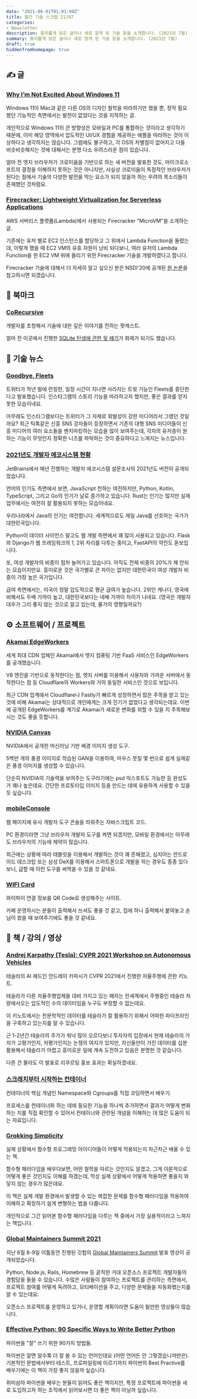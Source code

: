 ```yaml
---
date: "2021-08-01T01:01:00Z"
title: 월간 기술 스크랩 21/07
categories:
- Newsletter
description: 흥미롭게 읽은 글이나 새로 알게 된 기술 등을 소개합니다. (2021년 7월)
summary: 흥미롭게 읽은 글이나 새로 알게 된 기술 등을 소개합니다. (2021년 7월)
draft: true
hiddenfromhomepage: true
---
```


## ✍️ 글

### [Why I’m Not Excited About Windows 11](https://medium.com/pcmag-access/why-im-not-excited-about-windows-11-590199b2c0ca)

Windows 11이 Mac과 같은 다른 OS의 디자인 철학을 따라하기만 했을 뿐,
정작 필요했던 기능적인 측면에서는 발전이 없었다는 것을 지적하는 글.

개인적으로 Windows 11의 큰 방향성은 모바일과 PC를 통합하는 것이라고 생각하기 때문에,
이미 해당 영역에서 압도적인 UI/UX 경험을 제공하는 애플을 따라하는 것이 이상하다고 생각하지는 않습니다.
그럼에도 불구하고, 각 OS의 차별점이 없어지고 다들 비슷비슷해지는 것에 대해서는 분명 다소 우려스러운 점이 있습니다.

얼마 전 엣지 브라우저가 크로미움을 기반으로 하는 새 버전을 발표한 것도,
마이크로소프트의 결정을 이해하지 못하는 것은 아니지만,
사실상 크로미움이 독점적인 브라우저가 된다는 점에서 기술의 다양한 발전을 막는 요소가 되지 않을까 하는
우려의 목소리들이 존재했던 것처럼요.

### [Firecracker: Lightweight Virtualization for Serverless Applications](https://www.micahlerner.com/2021/06/17/firecracker-lightweight-virtualization-for-serverless-applications.html)

AWS 서버리스 플랫폼(Lambda)에서 사용되는 Firecracker "MicroVM"을 소개하는 글.

기존에는 유저 별로 EC2 인스턴스를 할당하고 그 위에서 Lambda Function을 돌렸는데,
이렇게 했을 때 EC2 VM의 유휴 자원이 낭비 되다보니, 여러 유저의 Lambda Function을 한 EC2 VM 위에 올리기 위한
Firecracker 기술을 개발하였다고 합니다.

Firecracker 기술에 대해서 더 자세히 알고 싶으신 분은 NSDI'20에 공개된 [원 논문](https://www.usenix.org/conference/nsdi20/presentation/agache)을 참고하시면 되겠습니다.

## 📌 북마크

### [CoRecursive](https://corecursive.com/)

개발자를 초청해서 기술에 대한 깊은 이야기를 전하는 팟캐스트.

얼마 전 이곳에서 진행한 [SQLite 탄생에 관한 뒷 얘기](https://corecursive.com/066-sqlite-with-richard-hipp/)가 화제가 되기도 했습니다.

## 📰 기술 뉴스

### [Goodbye, Fleets](https://blog.twitter.com/en_us/topics/product/2021/goodbye-fleets)

트위터가 작년 말에 런칭한, 일정 시간이 지나면 사라지는 트윗 기능인 Fleets를 중단한다고 발표했습니다.
인스타그램의 스토리 기능을 따라하고자 했지만, 좋은 결과를 얻지 못한 모습이네요.

아무래도 인스타그램보다는 트위터가 그 자체로 휘발성이 강한 미디어라서 그랬던 것일까요?
최근 틱톡같은 신흥 SNS 강자들이 등장하면서 기존의 대형 SNS 미디어들이 신흥 미디어의 여러 요소들을 벤치마킹하는 모습을 많이 보여주는데,
각자의 유저층이 원하는 기능이 무엇인지 정확한 니즈를 파악하는 것이 중요하다고 느껴지는 뉴스입니다.

### [2021년도 개발자 에코시스템 현황](https://blog.jetbrains.com/ko/blog/2021/07/16/the-state-of-developer-ecosystem-2021/)

JetBrains에서 매년 진행하는 개발자 에코시스템 설문조사의 2021년도 버전이 공개되었습니다.

언어의 인기도 측면에서 보면, JavaScript 천하는 여전하지만,
Python, Kotlin, TypeScript, 그리고 Go의 인기가 날로 증가하고 있습니다.
Rust는 인기는 많지만 실제 업무에서는 여전히 잘 활용되지 못하는 모습이네요.

우리나라에서 Java의 인기는 여전합니다. 세계적으로도 제일 Java를 선호하는 국가가 대한민국입니다.

Python이 데이터 사이언스 말고도 웹 개발 측면에서 꽤 많이 사용되고 있습니다. Flask와 Django가 웹 프레임워크의 1, 2위 자리를 다투는 중이고,
FastAPI의 약진도 돋보입니다.

또, 여성 개발자의 비중이 점차 늘어가고 있습니다. 아직도 전체 비중의 20%가 채 안되는 모습이지만요.
흥미로운 것은 국가별로 큰 차이는 없지만 대한민국이 여성 개발자 비중이 가장 높은 국가입니다.

급여 측면에서는, 미국이 정말 압도적으로 평균 급여가 높습니다.
2위인 캐나다, 영국에 비해서도 두배 가까이 높고, 대한민국보다는 네배 가까이 차이가 나네요.
(영국은 개발자 대우가 그리 좋지 않는 것으로 알고 있는데, 물가의 영향일까요?)


## ⚙️ 소프트웨어 / 프로젝트

### [Akamai EdgeWorkers](https://developer.akamai.com/akamai-edgeworkers-overview)

세계 최대 CDN 업체인 Akamai에서 엣지 컴퓨팅 기반 FaaS 서비스인 EdgeWorkers를 공개했습니다.

V8 엔진을 기반으로 동작한다는 점, 엣지 서버를 이용해서 사용자와 가까운 서버에서 동작한다는 점 등
Cloudflare의 Workers와 거의 동일한 서비스인 것으로 보입니다.

최근 CDN 업계에서 Cloudflare나 Fastly가 빠르게 성장하면서 많은 주목을 받고 있는 것에 비해
Akamai는 상대적으로 개인에게는 크게 인기가 없었다고 생각되는데요.
이번에 공개된 EdgeWorkers를 계기로 Akamai가 새로운 변화를 꾀할 수 있을 지 주목해보시는 것도 좋을 듯합니다.

### [NVIDIA Canvas](https://www.nvidia.com/en-gb/studio/canvas/)

NVIDIA에서 공개한 머신러닝 기반 배경 이미지 생성 도구.

5백만 개의 풍경 이미지로 학습된 GAN을 이용하여,
마우스 붓질 몇 번으로 쉽게 실제같은 풍경 이미지를 생성할 수 있습니다.

단순히 NVIDIA의 기술력을 보여주는 도구라기에는 psd 익스포트도 가능한 등 완성도가 꽤나 높은데요.
간단한 프로토타입 이미지 등을 만드는 데에 유용하게 사용할 수 있을 듯 싶습니다.

### [mobileConsole](https://www.hnldesign.nl/work/code/mobileconsole-javascript-console-for-mobile-devices/)

웹 페이지에 유사 개발자 도구 콘솔을 띄워주는 자바스크립트 코드.

PC 환경이라면 그냥 브라우저 개발자 도구를 켜면 되겠지만,
모바일 환경에서는 아무래도 브라우저의 기능에 제약이 많습니다.

최근에는 상황에 따라 태블릿을 이용해서 개발하는 것이 꽤 흔해졌고,
심지어는 안드로이드 데스크탑 또는 삼성 DeX를 이용해서 스마트폰으로 개발을 하는 경우도 종종 있다보니,
급할 때 이런 도구를 써먹을 수 있을 것 같네요.

### [WIFI Card](https://wificard.io/)

와이파이 연결 정보를 QR Code로 생성해주는 사이트.

카페 운영하시는 분들이 출력해서 쓰셔도 좋을 것 같고,
집에 하나 출력해서 붙여놓고 손님이 왔을 때 보여주기에도 좋을 것 같네요.


## 📙 책 / 강의 / 영상

### [Andrej Karpathy (Tesla): CVPR 2021 Workshop on Autonomous Vehicles](https://youtu.be/g6bOwQdCJrc)

테슬라의 AI 헤드인 안드레이 카파시가 CVPR 2021에서 진행한 자율주행에 관한 키노트.

테슬라가 다른 자율주행업체들 대비 가지고 있는 해자는
전세계에서 주행중인 테슬라 차량에서오는 압도적인 수의 데이터임을 누구도 부정할 수 없는데요.

이 키노트에서는 천문학적인 데이터를 테슬라가 잘 활용하기 위해서 어떠한 파이프라인을 구축하고 있는지를 알 수 있습니다.

근 1-2년간 테슬라의 주가가 워낙 많이 오르다보니 투자자의 입장에서 현재 테슬라의 가치가 고평가인지, 저평가인지는 논쟁의 여지가 있지만,
자신들만이 가진 데이터를 십분 활용해서 테슬라가 어렵고 흥미로운 일에 계속 도전하고 있음은 분명한 것 같습니다.

다른 건 몰라도 이 발표로 리쿠르팅 홍보 효과는 확실하겠네요.

### [스크래치부터 시작하는 컨테이너](https://m.youtube.com/watch?v=8fi7uSYlOdc)

컨테이너의 핵심 개념인 Namespace와 Cgroups를 직접 코딩하면서 배우기.

프로세스를 컨테이너화 하는 데에 필요한 기능을 하나씩 추가하면서
결과가 어떻게 변화하는 지를 직접 확인할 수 있어서 컨테이너와 관련된 개념을 이해하는 데 많은 도움이 되는 자료입니다.

### [Grokking Simplicity](https://www.amazon.com/Grokking-Simplicity-software-functional-thinking/dp/1617296201)

실제 상황에서 함수형 프로그래밍 아이디어들이 어떻게 적용되는지 차근차근 배울 수 있는 책.

함수형 패러다임을 배우다보면, 어떤 철학을 따르는 것인지도 알겠고, 그게 이론적으로 어떻게 좋은 것인지도 이해를 하겠는데,
막상 실제 상황에서 어떻게 적용하면 좋을지 와닿지 않는 경우가 많은데요.

이 책은 실제 개발 환경에서 발생할 수 있는 복잡한 문제를 함수형 패러다임을 적용하여 이해하고 확장하기 쉽게 변형하는 법을 다룹니다.

개인적으로 그간 읽어본 함수형 패러다임을 다루는 책 중에서 가장 실용적이라고 느껴지는 책입니다.

### [Global Maintainers Summit 2021](https://youtube.com/c/GitHub)

지난 6월 8-9일 이틀동안 진행된 깃헙의 [Global Maintainers Summit](https://globalmaintainersummit.github.com/) 발표 영상이 공개되었습니다.

Python, Node.js, Rails, Homebrew 등 굵직한 거대 오픈소스 프로젝트 개발자들의
경험담을 들을 수 있습니다.
수많은 사람들이 참여하는 프로젝트를 관리하는 측면에서,
프로젝트 참여를 어떻게 독려하고, 모티베이션을 주고, 다양한 문제들을 자동화했는지를 알 수 있는데요.

오픈소스 프로젝트를 운영하고 있거나, 운영할 계획이라면 도움이 될만한 영상들이 많습니다.

### [Effective Python: 90 Specific Ways to Write Better Python](https://www.amazon.com/Effective-Python-Specific-Software-Development/dp/0134853989)

파이썬을 "잘" 쓰기 위한 90가지 방법들.

파이썬은 알면 알수록 더 잘 쓸 수 있는 언어인데요 (어떤 언어든 안 그렇겠습니까만은).
기본적인 문법에서부터 테스트, 프로파일링에 이르기까지 파이썬의 Best Practive를 배우기에는 이 책이 가장 좋지 않을까 싶습니다.

취미삼아 파이썬을 배우는 분들이 읽어도 좋은 책이지만,
특정 프로젝트에 파이썬을 새로 도입하고자 하는 조직에서 읽어보시면 더 좋은 책이 아닐까 싶습니다.
